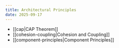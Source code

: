 ```yaml
---
title: Architectural Principles
date: 2025-09-17
---
```


*   [[cap|CAP Theorem]]
*   [[cohesion-coupling|Cohesion and Coupling]]
*   [[component-principles|Component Principles]]
